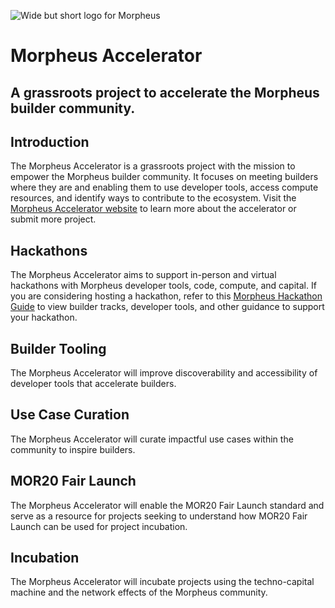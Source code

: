 ![Wide but short logo for Morpheus](https://github.com/MorpheusAIs/Morpheus/assets/1563345/be0c5a0f-0766-4e31-8e4a-ab18cd211961)

# Morpheus Accelerator
## A grassroots project to accelerate the Morpheus builder community.

## Introduction 
The Morpheus Accelerator is a grassroots project with the mission to empower the Morpheus builder community. It focuses on meeting builders where they are and enabling them to use developer tools, access compute resources, and identify ways to contribute to the ecosystem. Visit the [Morpheus Accelerator website](https://kcdenman.github.io/accmor/) to learn more about the accelerator or submit more project.

## Hackathons
The Morpheus Accelerator aims to support in-person and virtual hackathons with Morpheus developer tools, code, compute, and capital. If you are considering hosting a hackathon, refer to this [Morpheus Hackathon Guide](https://kevindenman.notion.site/Morpheus-Hackathon-Guide-12d87e2c683c80aaa890ff8e9f08f6d0) to view builder tracks, developer tools, and other guidance to support your hackathon.

## Builder Tooling
The Morpheus Accelerator will improve discoverability and accessibility of developer tools that accelerate builders. 

## Use Case Curation
The Morpheus Accelerator will curate impactful use cases within the community to inspire builders.

## MOR20 Fair Launch
The Morpheus Accelerator will enable the MOR20 Fair Launch standard and serve as a resource for projects seeking to understand how MOR20 Fair Launch can be used for project incubation. 

## Incubation
The Morpheus Accelerator will incubate projects using the techno-capital machine and the network effects of the Morpheus community.
